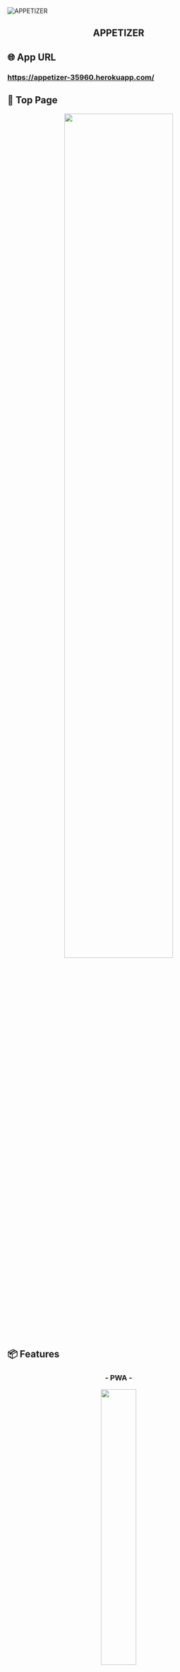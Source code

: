 ![APPETIZER](https://user-images.githubusercontent.com/84824479/126095588-a9499241-af9f-4c8f-9d7b-2b8416eb5aba.gif)

<h2 align="center">APPETIZER</h2>

## 🌐 App URL

### **https://appetizer-35960.herokuapp.com/**  

## :art: Top Page

<p align="center">
  <img src="https://user-images.githubusercontent.com/84824479/126095687-a674d059-503e-4486-b4a5-75e79509b13f.jpg" width=70%>  
</p>　

## 📦 Features

<h3 align="center">- PWA -</h3>

<p align="center">
  <img src="topimage7.jpg" width=40%>
</p>

## usersテーブル

| Column             | Type    | Options                   |
| ------------------ | ------- | ------------------------- |
| nickname           | string  | null: false, unique: true |
| email              | string  | null: false, unique: true |
| encrypted_password | string  | null: false               |
| age_id             | integer | null: false               |
| gender_id          | integer | null: false               |
| favorite_liquor_id | integer | null: false               |
